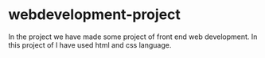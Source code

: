 # webdevelopment-project
In the project we have made some project of front end web development. In this project of I have used html and css language.
